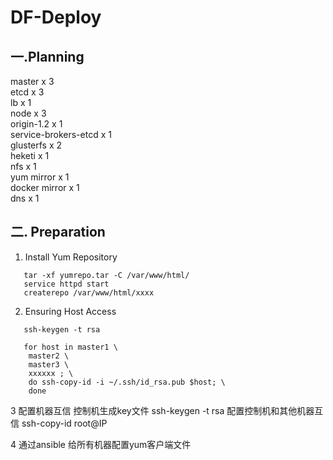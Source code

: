 # DF-Deploy
## 一.Planning
master x 3   
etcd x 3    
lb x 1    
node x 3  
origin-1.2 x 1    
service-brokers-etcd x 1    
glusterfs x 2    
heketi x 1    
nfs x 1    
yum mirror x 1    
docker mirror x 1    
dns x 1     


## 二. Preparation
    
1. Install Yum Repository  
```
   tar -xf yumrepo.tar -C /var/www/html/
   service httpd start
   createrepo /var/www/html/xxxx
```     
2. Ensuring Host Access
```
   ssh-keygen -t rsa
```
```
   for host in master1 \
    master2 \
    master3 \
    xxxxxx ; \
    do ssh-copy-id -i ~/.ssh/id_rsa.pub $host; \
    done
```     
  3 配置机器互信
     控制机生成key文件 ssh-keygen -t rsa
     配置控制机和其他机器互信  ssh-copy-id root@IP

  4 通过ansible 给所有机器配置yum客户端文件
